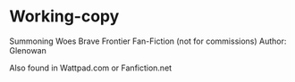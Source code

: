 # Working-copy
Summoning Woes
Brave Frontier Fan-Fiction (not for commissions)
Author: Glenowan

Also found in Wattpad.com or Fanfiction.net
